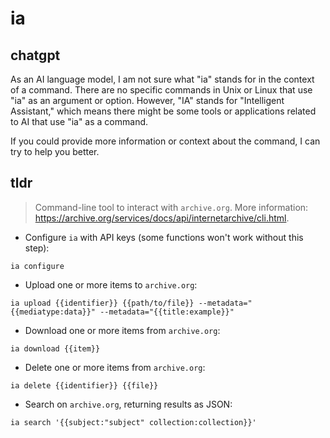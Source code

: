 # ia 
## chatgpt 
As an AI language model, I am not sure what "ia" stands for in the context of a command. There are no specific commands in Unix or Linux that use "ia" as an argument or option. However, "IA" stands for "Intelligent Assistant," which means there might be some tools or applications related to AI that use "ia" as a command.

If you could provide more information or context about the command, I can try to help you better. 

## tldr 
 
> Command-line tool to interact with `archive.org`.
> More information: <https://archive.org/services/docs/api/internetarchive/cli.html>.

- Configure `ia` with API keys (some functions won't work without this step):

`ia configure`

- Upload one or more items to `archive.org`:

`ia upload {{identifier}} {{path/to/file}} --metadata="{{mediatype:data}}" --metadata="{{title:example}}"`

- Download one or more items from `archive.org`:

`ia download {{item}}`

- Delete one or more items from `archive.org`:

`ia delete {{identifier}} {{file}}`

- Search on `archive.org`, returning results as JSON:

`ia search '{{subject:"subject" collection:collection}}'`
